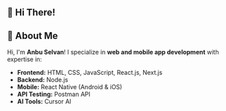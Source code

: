 ## 👋 Hi There!  

## 🚀 About Me
Hi, I'm **Anbu Selvan**! I specialize in **web and mobile app development** with expertise in:
- **Frontend:** HTML, CSS, JavaScript, React.js, Next.js
- **Backend:** Node.js
- **Mobile:** React Native (Android & iOS)
- **API Testing:** Postman API
- **AI Tools:** Cursor AI
